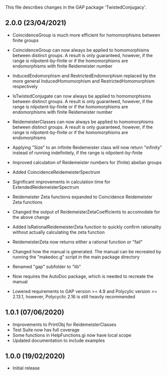 This file describes changes in the GAP package 'TwistedConjugacy'.


2.0.0 (23/04/2021)
------------------

- CoincidenceGroup is much more efficient for homomorphisms between finite
  groups
- CoincidenceGroup can now always be applied to homomorphisms between
  distinct groups. A result is only guaranteed, however, if the range is 
  nilpotent-by-finite or if the homomorphisms are endomorphisms with finite
  Reidemeister number

- InducedEndomorphism and RestrictedEndomorphism replaced by the more general
  InducedHomomorphism and RestrictedHomomorphism respectively
  
- IsTwistedConjugate can now always be applied to homomorphisms between
  distinct groups. A result is only guaranteed, however, if the range is 
  nilpotent-by-finite or if the homomorphisms are endomorphisms with finite
  Reidemeister number

- ReidemeisterClasses can now always be applied to homomorphisms between
  distinct groups. A result is only guaranteed, however, if the range is 
  nilpotent-by-finite or if the homomorphisms are endomorphisms
- Applying "Size" to an infinite Reidemeister class will now return "infinity"
  instead of running indefinitely, if the range is nilpotent-by-finite
 
- Improved calculation of Reidemeister numbers for (finite) abelian groups

- Added CoincidenceReidemeisterSpectrum
- Significant improvements in calculation time for 
  ExtendedReidemeisterSpectrum

- Reidemeister Zeta functions expanded to Coincidence Reidemeister Zeta
  functions
- Changed the output of ReidemeisterZetaCoefficients to accomodate for the
  above change
- Added IsRationalReidemeisterZeta function to quickly confirm rationality
  without actually calculating the zeta function
- ReidemeisterZeta now returns either a rational function or "fail"

- Changed how the manual is generated. The manual can be recreated by running
  the "makedoc.g" script in the main package directory
- Renamed "gap" subfolder to "lib"
- Now requires the AutoDoc package, which is needed to recreate the manual
- Lowered requirements to GAP version >= 4.9 and Polycylic version >= 2.13.1,
  however, Polycyclic 2.16 is still heavily recommended


1.0.1 (07/06/2020)
------------------

- Improvements to PrintObj for ReidemeisterClasses
- Test Suite now has full coverage
- Some functions in HelpFunctions.gi now have local scope
- Updated documentation to include examples


1.0.0 (19/02/2020)
------------------

- Initial release

